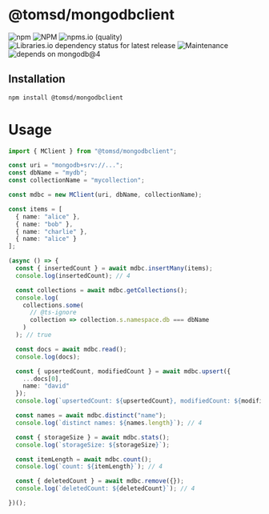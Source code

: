 # @tomsd/mongodbclient

![npm](https://img.shields.io/npm/v/@tomsd/mongodbclient)
![NPM](https://img.shields.io/npm/l/@tomsd/mongodbclient)
![npms.io (quality)](https://img.shields.io/npms-io/quality-score/@tomsd/mongodbclient)
![Libraries.io dependency status for latest release](https://img.shields.io/librariesio/release/npm/@tomsd/mongodbclient)
![Maintenance](https://img.shields.io/maintenance/yes/2022)
![depends on mongodb@4](https://img.shields.io/badge/depends%20on-mongodb@4-informational)

## Installation
``` sh
npm install @tomsd/mongodbclient
```

# Usage

``` typescript
import { MClient } from "@tomsd/mongodbclient";

const uri = "mongodb+srv://...";
const dbName = "mydb";
const collectionName = "mycollection";

const mdbc = new MClient(uri, dbName, collectionName);

const items = [
  { name: "alice" },
  { name: "bob" },
  { name: "charlie" },
  { name: "alice" }
];

(async () => {
  const { insertedCount } = await mdbc.insertMany(items);
  console.log(insertedCount); // 4

  const collections = await mdbc.getCollections();
  console.log(
    collections.some(
      // @ts-ignore
      collection => collection.s.namespace.db === dbName
    )
  ); // true

  const docs = await mdbc.read();
  console.log(docs);

  const { upsertedCount, modifiedCount } = await mdbc.upsert({
    ...docs[0],
    name: "david"
  });
  console.log(`upsertedCount: ${upsertedCount}, modifiedCount: ${modifiedCount}`);

  const names = await mdbc.distinct("name");
  console.log(`distinct names: ${names.length}`); // 4

  const { storageSize } = await mdbc.stats();
  console.log(`storageSize: ${storageSize}`);

  const itemLength = await mdbc.count();
  console.log(`count: ${itemLength}`); // 4

  const { deletedCount } = await mdbc.remove({});
  console.log(`deletedCount: ${deletedCount}`); // 4

})();

```
